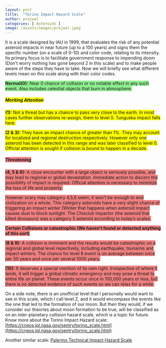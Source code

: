 ```yaml
---
layout: post
title:  "Torino Impact Hazard Scale"
author: prajwal
categories: [ Asteroids ]
image: /assets/images/prajwal.jpeg
---
```

It is a scale designed by IAU in 1999, that evaluates the risk of any potential asteroid impacts in near future (up to a 100 years) and signs them the specific number (on a scale of 0-10) and color code, relating to its intensity. Its primary focus is to facilitate government response to impending doom (Don't worry nothing has gone beyond 2 in this scale) and to make people aware of the steps they have to take. Now we will briefly see what different levels mean on this scale along with their color codes.

<span style="background:lightgreen">**Normal(0):** Near 0 chance of collision or no notable effect in any such event. Also includes celestial objects that burn in atmosphere. </span>

<h5><span style="background:yellow">Meriting Attention</span></h5>

<span style="background:yellow">**(1):** Not a threat but has a chance to pass very close to the earth. In most cases further observations re-assign, them to level 0. Tunguska impact falls here.</span>

<span style="background:yellow">**(2 & 3):** They have an impact chance of greater than 1%. They may account for localized and regional destruction respectively. However only one asteroid has been detected in this range and was later classified to level 0. Official attention is sought if collision is bound to happen in a decade.</span>

<h5><span style="background:#F08080">Threatening</span></h5>

<span style="background:#F08080">**(4, 5 & 6):** A close encounter with a large object is seriously possible, and may lead to regional or global devastation. Immediate action to discern the possibility of impact is required. Official attention is necessary to minimize the loss of life and property.

<span style="background:#F08080">However scary may category 4,5,6 seem, it won’t be enough to end civilization on a whole. This category asteroids have a very slight chance of triggering an impact winter (Winter that happens when asteroid impact causes dust to block sunlight.
The Chixclub impactor (the asteroid that killed dinosaurs) was a category 5 asteroid according to today’s scales.

<span style="background:#F08080">**Certain Collisions or catastrophic (We haven’t found or detected anything of this sort)**

<span style="background:#F08080">**(8 & 9):** A collision is imminent and the results would be catastrophic on a regional and global level repectively, including earthquake, tsunamis and impact winters. The chance for level 8 event is on average between once per 50 years and once per several 1000 years.

<span style="background:#F08080">**(10):** It deserves a special mention of its own right. Irrespective of where it lands, it will trigger a global climatic emergency and may pose a threat to entire life on planet. These events occur once in 100,000 years or less, but there is no detected evidence of such events so we can relax for a while.

On a side note, there is an unofficial level that I personally would want to see in this scale, which I call level Z, and it would encompass the events like the one that led to the formation of our moon. But then they would, if we consider our theories about moon formation to be true, will be classified as on an inter-planetary collision hazard scale, which is a topic for future.
Know more about the Torino Impact Hazard scale:
[https://cneos.jpl.nasa.gov/sentry/torino_scale.html](https://cneos.jpl.nasa.gov/sentry/torino_scale.html)

Another similar scale:
[Palermo Technical Impact Hazard Scale](https://en.wikipedia.org/wiki/Palermo_Technical_Impact_Hazard_Scale)

